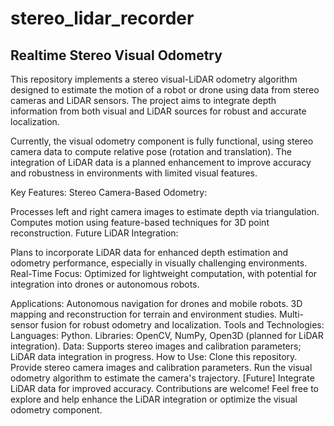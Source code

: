 # stereo_lidar_recorder
## Realtime Stereo Visual Odometry
This repository implements a stereo visual-LiDAR odometry algorithm designed to estimate the motion of a robot or drone using data from stereo cameras and LiDAR sensors. The project aims to integrate depth information from both visual and LiDAR sources for robust and accurate localization.

Currently, the visual odometry component is fully functional, using stereo camera data to compute relative pose (rotation and translation). The integration of LiDAR data is a planned enhancement to improve accuracy and robustness in environments with limited visual features.

Key Features:
Stereo Camera-Based Odometry:

Processes left and right camera images to estimate depth via triangulation.
Computes motion using feature-based techniques for 3D point reconstruction.
Future LiDAR Integration:

Plans to incorporate LiDAR data for enhanced depth estimation and odometry performance, especially in visually challenging environments.
Real-Time Focus: Optimized for lightweight computation, with potential for integration into drones or autonomous robots.

Applications:
Autonomous navigation for drones and mobile robots.
3D mapping and reconstruction for terrain and environment studies.
Multi-sensor fusion for robust odometry and localization.
Tools and Technologies:
Languages: Python.
Libraries: OpenCV, NumPy, Open3D (planned for LiDAR integration).
Data: Supports stereo images and calibration parameters; LiDAR data integration in progress.
How to Use:
Clone this repository.
Provide stereo camera images and calibration parameters.
Run the visual odometry algorithm to estimate the camera's trajectory.
[Future] Integrate LiDAR data for improved accuracy.
Contributions are welcome! Feel free to explore and help enhance the LiDAR integration or optimize the visual odometry component.
